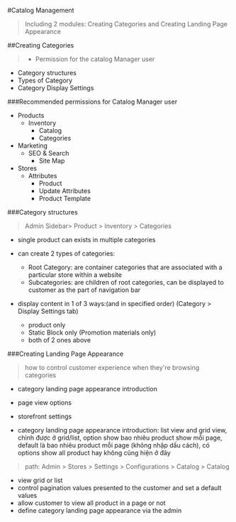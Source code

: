 #Catalog Management
>Including 2 modules: Creating Categories and Creating Landing Page Appearance

##Creating Categories
> - Permission for the catalog Manager user
- Category structures
- Types of Category
- Category Display Settings

###Recommended permissions for Catalog Manager user
- Products
  - Inventory
    - Catalog
    - Categories
- Marketing
  - SEO & Search
    - Site Map
- Stores
  - Attributes
    - Product
    - Update Attributes
    - Product Template

###Category structures
> Admin Sidebar> Product > Inventory > Categories

- single product can exists in multiple categories
- can create 2 types of categories:
  - Root Category: are container categories that are associated with a particular store within a website
  - Subcategories: are children of root categories, can be displayed to customer as the part of navigation bar

- display content in 1 of 3 ways:(and in specified order) (Category > Display Settings tab)
  - product only
  - Static Block only (Promotion materials only)
  - both of 2 ones above

###Creating Landing Page Appearance
> how to control customer experience when they're browsing categories
- category landing page appearance introduction
- page view options
- storefront settings

- category landing page appearance introduction: list view and grid view, chỉnh được ở grid/list, option show bao nhiêu product show mỗi page, default là bao nhiêu product mỗi page (không nhập dấu cách), có options show all product hay không cũng hiện ở đây
> path: Admin > Stores > Settings > Configurations > Catalog > Catalog

  - view grid or list
  - control pagination values presented to the customer and set a default values
  - allow customer to view all product in a page or not
  - define category landing page appearance via the admin
